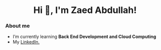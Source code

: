 <h1 align="center">Hi 👋, I'm Zaed Abdullah!</h1>

### About me
- I’m currently learning **Back End Development and Cloud Computing**
- My [LinkedIn.](https://linkedin.com/in/zaed-abdullah-a14a24172/)
